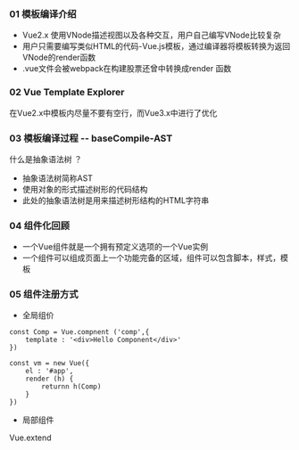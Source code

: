 ### 01 模板编译介绍

- Vue2.x 使用VNode描述视图以及各种交互，用户自己编写VNode比较复杂
- 用户只需要编写类似HTML的代码-Vue.js模板，通过编译器将模板转换为返回VNode的render函数
- .vue文件会被webpack在构建股票还曾中转换成render 函数



### 02 Vue Template Explorer

在Vue2.x中模板内尽量不要有空行，而Vue3.x中进行了优化





### 03 模板编译过程 -- baseCompile-AST

什么是抽象语法树 ？ 

- 抽象语法树简称AST
- 使用对象的形式描述树形的代码结构
- 此处的抽象语法树是用来描述树形结构的HTML字符串



### 04 组件化回顾

- 一个Vue组件就是一个拥有预定义选项的一个Vue实例
- 一个组件可以组成页面上一个功能完备的区域，组件可以包含脚本，样式，模板



### 05 组件注册方式

- 全局组价

```
const Comp = Vue.compnent ('comp',{
	template : '<div>Hello Component</div>'
})

const vm = new Vue({
	el : '#app',
	render (h) {
		returnn h(Comp)
	}
})
```



- 局部组件



Vue.extend



